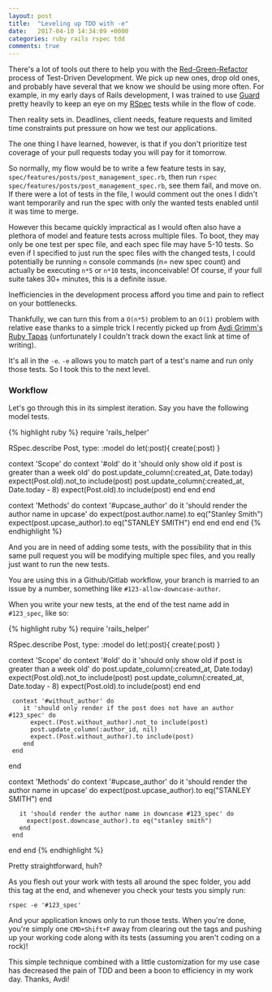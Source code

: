 ```yaml
---
layout: post
title:  "Leveling up TDD with -e"
date:   2017-04-10 14:34:09 +0000
categories: ruby rails rspec tdd
comments: true
---
```


There's a lot of tools out there to help you with the [Red-Green-Refactor](https://thoughtbot.com/upcase/fundamentals-of-tdd) process of Test-Driven Development. We pick up new ones, drop old ones, and probably have several that we know we should be using more often. For example, in my early days of Rails development, I was trained to use [Guard](https://github.com/guard/guard-rspec) pretty heavily to keep an eye on my [RSpec](https://github.com/rspec/rspec) tests while in the flow of code.

Then reality sets in. Deadlines, client needs, feature requests and limited time constraints put pressure on how we test our applications.

The one thing I have learned, however, is that if you don't prioritize test coverage of your pull requests today you will pay for it tomorrow.

So normally, my flow would be to write a few feature tests in say, `spec/features/posts/post_management_spec.rb`, then run `rspec spec/features/posts/post_management_spec.rb`, see them fail, and move on. If there were a lot of tests in the file, I would comment out the ones I didn't want temporarily and run the spec with only the wanted tests enabled until it was time to merge.

However this became quickly impractical as I would often also have a plethora of model and feature tests across multiple files. To boot, they may only be one test per spec file, and each spec file may have 5-10 tests. So even if I specified to just run the spec files with the changed tests, I could potentially be running `n` console commands (n= new spec count) and actually be executing `n*5` or `n*10` tests, inconceivable! Of course, if your full suite takes 30+ minutes, this is a definite issue.

Inefficiencies in the development process afford you time and pain to reflect on your bottlenecks.

Thankfully, we can turn this from a `O(n*5)` problem to an `O(1)` problem with relative ease thanks to a simple trick I recently picked up from [Avdi Grimm's Ruby Tapas](https://www.rubytapas.com/) (unfortunately I couldn't track down the exact link at time of writing).

It's all in the `-e`. `-e` allows you to match part of a test's name and run only those tests. So I took this to the next level.

### Workflow

Let's go through this in its simplest iteration. Say you have the following model tests.

{% highlight ruby %}
require 'rails_helper'

RSpec.describe Post, type: :model do
  let(:post){ create(:post) }

  context 'Scope' do
    context '#old' do
      it 'should only show old if post is greater than a week old' do
        post.update_column(:created_at, Date.today)
        expect(Post.old).not_to include(post)
        post.update_column(:created_at, Date.today - 8)
        expect(Post.old).to include(post)
      end
    end
  end

  context 'Methods' do
    context '#upcase_author' do
      it 'should render the author name in upcase' do
        expect(post.author.name).to eq("Stanley Smith")
        expect(post.upcase_author).to eq("STANLEY SMITH")
      end
    end
  end
end
 {% endhighlight %}

 And you are in need of adding some tests, with the possibility that in this same pull request you will be modifying multiple spec files, and you really just want to run the new tests.

 You are using this in a Github/Gitlab workflow, your branch is married to an issue by a number, something like `#123-allow-downcase-author`.

 When you write your new tests, at the end of the test name add in `#123_spec`, like so:

 {% highlight ruby %}
 require 'rails_helper'

 RSpec.describe Post, type: :model do
   let(:post){ create(:post) }

   context 'Scope' do
     context '#old' do
       it 'should only show old if post is greater than a week old' do
         post.update_column(:created_at, Date.today)
         expect(Post.old).not_to include(post)
         post.update_column(:created_at, Date.today - 8)
         expect(Post.old).to include(post)
       end
     end

     context '#without_author' do
        it 'should only render if the post does not have an author #123_spec' do
          expect.(Post.without_author).not_to include(post)
          post.update_column(:author_id, nil)
          expect.(Post.without_author).to include(post)
        end
     end
   end

   context 'Methods' do
     context '#upcase_author' do
       it 'should render the author name in upcase' do
         expect(post.upcase_author).to eq("STANLEY SMITH")
       end

       it 'should render the author name in downcase #123_spec' do
         expect(post.downcase_author).to eq("stanley smith")
       end
     end
   end
 end
  {% endhighlight %}

Pretty straightforward, huh?

As you flesh out your work with tests all around the spec folder, you add this tag at the end, and whenever you check your tests you simply run:

`rspec -e '#123_spec'`

And your application knows only to run those tests. When you're done, you're simply one `CMD+Shift+F` away from clearing out the tags and pushing up your working code along with its tests (assuming you aren't coding on a rock)!

This simple technique combined with a little customization for my use case has decreased the pain of TDD and been a boon to efficiency in my work day. Thanks, Avdi!
